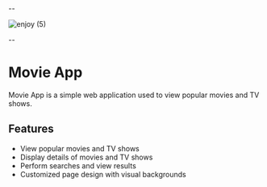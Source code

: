 --

![enjoy (5)](https://github.com/VeyselGaziDuran/VegeMovieApp/assets/81925500/93cfb12f-bcbe-4aed-8682-38cdc4c63122)

--

# Movie App


Movie App is a simple web application used to view popular movies and TV shows.

## Features

- View popular movies and TV shows
- Display details of movies and TV shows
- Perform searches and view results
- Customized page design with visual backgrounds
